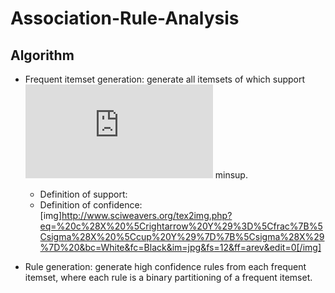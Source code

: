 # Association-Rule-Analysis
## Algorithm
- Frequent itemset generation: generate all itemsets of which support ![img](http://latex.codecogs.com/svg.latex?%5Cge) minsup.
  - Definition of support: 
  - Definition of confidence: 
[img]http://www.sciweavers.org/tex2img.php?eq=%20c%28X%20%5Crightarrow%20Y%29%3D%5Cfrac%7B%5Csigma%28X%20%5Ccup%20Y%29%7D%7B%5Csigma%28X%29%7D%20&bc=White&fc=Black&im=jpg&fs=12&ff=arev&edit=0[/img]

- Rule generation: generate high confidence rules from each frequent itemset, where each rule is a binary partitioning of a frequent itemset. 
